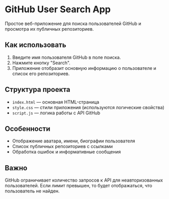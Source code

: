 # GitHub User Search App

Простое веб-приложение для поиска пользователей GitHub и просмотра их публичных репозиториев.

## Как использовать

1. Введите имя пользователя GitHub в поле поиска.
2. Нажмите кнопку "Search".
3. Приложение отобразит основную информацию о пользователе и список его репозиториев.

## Структура проекта
- `index.html` — основная HTML-страница
- `style.css` — стили приложения (используются логические свойства)
- `script.js` — логика работы с API GitHub

## Особенности
- Отображение аватара, имени, биографии пользователя
- Список публичных репозиториев с ссылками
- Обработка ошибок и информативные сообщения

## Важно
GitHub ограничивает количество запросов к API для неавторизованных пользователей. Если лимит превышен, то будет отображаться, что пользователь не найден. 